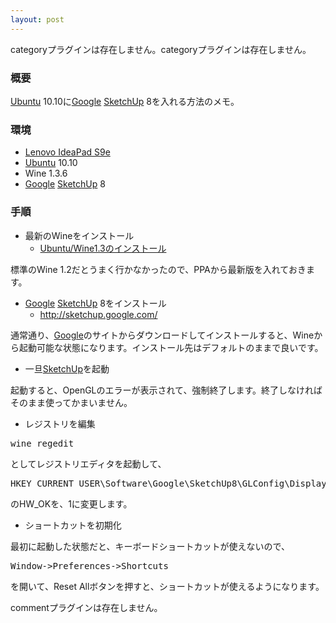 ```yaml
---
layout: post
---
```

<p><span class="error">categoryプラグインは存在しません。</span><span class="error">categoryプラグインは存在しません。</span></p>
<h3>概要</h3>
<p><a href="http://www.ubuntu.com/">Ubuntu</a> 10.10に<a href="http://www.google.co.jp/">Google</a> <a href="http://sketchup.google.co.jp/">SketchUp</a> 8を入れる方法のメモ。</p>
<h3>環境</h3>
<ul>
<li><a href="/?page=Lenovo+IdeaPad+S9e" class="wikipage">Lenovo IdeaPad S9e</a></li>
<li><a href="http://www.ubuntu.com/">Ubuntu</a> 10.10</li>
<li>Wine 1.3.6</li>
<li><a href="http://www.google.co.jp/">Google</a> <a href="http://sketchup.google.co.jp/">SketchUp</a> 8</li>
</ul>
<h3>手順</h3>
<ul>
<li>最新のWineをインストール<ul>
<li><a href="/?page=Ubuntu%2FWine1%2E3%A4%CE%A5%A4%A5%F3%A5%B9%A5%C8%A1%BC%A5%EB" class="wikipage">Ubuntu/Wine1.3のインストール</a></li>
</ul>
</ul>
<p>標準のWine 1.2だとうまく行かなかったので、PPAから最新版を入れておきます。</p>
<ul>
<li><a href="http://www.google.co.jp/">Google</a> <a href="http://sketchup.google.co.jp/">SketchUp</a> 8をインストール<ul>
<li><a href="http://sketchup.google.com/">http://sketchup.google.com/</a></li>
</ul>
</ul>
<p>通常通り、<a href="http://www.google.co.jp/">Google</a>のサイトからダウンロードしてインストールすると、Wineから起動可能な状態になります。インストール先はデフォルトのままで良いです。</p>
<ul>
<li>一旦<a href="http://sketchup.google.co.jp/">SketchUp</a>を起動</li>
</ul>
<p>起動すると、OpenGLのエラーが表示されて、強制終了します。終了しなければそのまま使ってかまいません。</p>
<ul>
<li>レジストリを編集</li>
</ul>
<pre>wine regedit
</pre>
<p>としてレジストリエディタを起動して、</p>
<pre>HKEY_CURRENT_USER\Software\Google\SketchUp8\GLConfig\Display
</pre>
<p>のHW_OKを、1に変更します。</p>
<ul>
<li>ショートカットを初期化</li>
</ul>
<p>最初に起動した状態だと、キーボードショートカットが使えないので、</p>
<pre>Window-&gt;Preferences-&gt;Shortcuts
</pre>
<p>を開いて、Reset Allボタンを押すと、ショートカットが使えるようになります。</p>
<p><span class="error">commentプラグインは存在しません。</span> </p>
